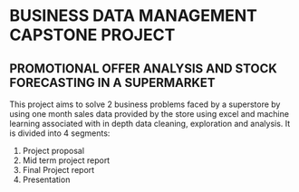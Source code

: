# BUSINESS DATA MANAGEMENT CAPSTONE PROJECT
## PROMOTIONAL OFFER ANALYSIS AND STOCK FORECASTING IN A SUPERMARKET
This project aims to solve 2 business problems faced by a superstore by using one month sales data provided by the store using excel and machine learning associated with in depth data cleaning, exploration and analysis.
It is divided into 4 segments:
1. Project proposal
2. Mid term project report
3. Final Project report
4. Presentation

